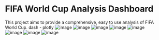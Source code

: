 # FIFA World Cup Analysis Dashboard
This project aims to provide a comprehensive, easy to use analysis of FIFA World Cup.
dash - plotly
![image](https://github.com/yousefkhaled282/fifa-world-cup-dashboard/assets/57260853/e099f96a-7dcb-4932-ad8b-bb8c80bbf5c9)
![image](https://github.com/yousefkhaled282/fifa-world-cup-dashboard/assets/57260853/07543130-9345-4813-b409-a4afb25cb643)
![image](https://github.com/yousefkhaled282/fifa-world-cup-dashboard/assets/57260853/44d153e2-a257-4b74-bc2f-b440f85b3f38)
![image](https://github.com/yousefkhaled282/fifa-world-cup-dashboard/assets/57260853/d0c0924a-e966-4a41-ac42-5b52b908c50b)
![image](https://github.com/yousefkhaled282/fifa-world-cup-dashboard/assets/57260853/2fbaf51b-4469-450f-837c-ae06d345a59b)
![image](https://github.com/yousefkhaled282/fifa-world-cup-dashboard/assets/57260853/bf32bf2d-c447-4da8-9fd8-b7313f7fec63)
![image](https://github.com/yousefkhaled282/fifa-world-cup-dashboard/assets/57260853/790aca90-67ce-4f1c-95e7-124e238fa329)
![image](https://github.com/yousefkhaled282/fifa-world-cup-dashboard/assets/57260853/432e0abc-d07d-41b0-819e-c5b4a619434a)

